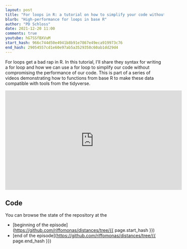 ```yaml
---
layout: post
title: "For loops in R: a tutorial on how to simplify your code without compromising performance (CC173)"
blurb: "High-performance for loops in base R"
author: "PD Schloss"
date: 2021-12-20 11:00
comments: true
youtube: hG7SSfBXVuM
start_hash: 966c744d50e4941b8b91e7867e49eca919973c76
end_hash: 29054557cd1e60e97ab5a3529358c60ab1dd29d4
---
```


For loops get a bad rap in R. In this tutorial, I'll share they syntax for writing a for loop and how we can use a for loop to simplify our code without compromising the performance of our code. This is part of a series of videos demonstrating how to functions from base R to make these data compatible with tools from the tidyverse.


<iframe style="margin: 0 auto;display:block;" width="560" height="315" src="https://www.youtube.com/embed/{{ page.youtube }}" frameborder="0" allow="accelerometer; autoplay; encrypted-media; gyroscope; picture-in-picture" allowfullscreen></iframe>


## Code

You can browse the state of the repository at the
* [beginning of the episode](https://github.com/riffomonas/distances/tree/{{ page.start_hash }})
* [end of the episode](https://github.com/riffomonas/distances/tree/{{ page.end_hash }})
